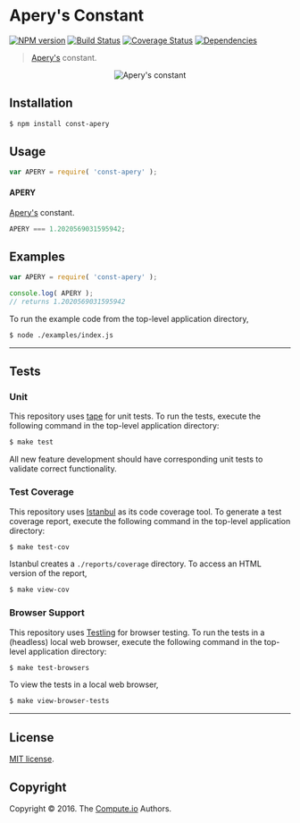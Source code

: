 Apery's Constant
===
[![NPM version][npm-image]][npm-url] [![Build Status][build-image]][build-url] [![Coverage Status][coverage-image]][coverage-url] [![Dependencies][dependencies-image]][dependencies-url]

> [Apery's][apery-constant] constant.

<div class="equation" align="center" data-raw-text="\zeta(3) = \sum_{n=1}^\infty \frac{1}{n^3} = \lim_{n\to\infty} \biggl(\frac{1}{1^3} + \frac{1}{2^3} + \cdots + \frac{1}{n^3}\biggr)" data-equation="eq:apery_constant">
	<img src="https://cdn.rawgit.com/const-io/apery/9e90f3e723426a7685beca207e363b7f8f5dc02e/docs/img/apery.svg" alt="Apery's constant">
	<br>
</div>


## Installation

``` bash
$ npm install const-apery
```


## Usage

``` javascript
var APERY = require( 'const-apery' );
```

#### APERY

[Apery's][apery-constant] constant.

``` javascript
APERY === 1.2020569031595942;
```


## Examples

``` javascript
var APERY = require( 'const-apery' );

console.log( APERY );
// returns 1.2020569031595942
```

To run the example code from the top-level application directory,

``` bash
$ node ./examples/index.js
```


---
## Tests

### Unit

This repository uses [tape][tape] for unit tests. To run the tests, execute the following command in the top-level application directory:

``` bash
$ make test
```

All new feature development should have corresponding unit tests to validate correct functionality.


### Test Coverage

This repository uses [Istanbul][istanbul] as its code coverage tool. To generate a test coverage report, execute the following command in the top-level application directory:

``` bash
$ make test-cov
```

Istanbul creates a `./reports/coverage` directory. To access an HTML version of the report,

``` bash
$ make view-cov
```


### Browser Support

This repository uses [Testling][testling] for browser testing. To run the tests in a (headless) local web browser, execute the following command in the top-level application directory:

``` bash
$ make test-browsers
```

To view the tests in a local web browser,

``` bash
$ make view-browser-tests
```

<!-- [![browser support][browsers-image]][browsers-url] -->


---
## License

[MIT license](http://opensource.org/licenses/MIT).


## Copyright

Copyright &copy; 2016. The [Compute.io][compute-io] Authors.


[npm-image]: http://img.shields.io/npm/v/const-apery.svg
[npm-url]: https://npmjs.org/package/const-apery

[build-image]: http://img.shields.io/travis/const-io/apery/master.svg
[build-url]: https://travis-ci.org/const-io/apery

[coverage-image]: https://img.shields.io/codecov/c/github/const-io/apery/master.svg
[coverage-url]: https://codecov.io/github/const-io/apery?branch=master

[dependencies-image]: http://img.shields.io/david/const-io/apery.svg
[dependencies-url]: https://david-dm.org/const-io/apery

[dev-dependencies-image]: http://img.shields.io/david/dev/const-io/apery.svg
[dev-dependencies-url]: https://david-dm.org/dev/const-io/apery

[github-issues-image]: http://img.shields.io/github/issues/const-io/apery.svg
[github-issues-url]: https://github.com/const-io/apery/issues

[tape]: https://github.com/substack/tape
[istanbul]: https://github.com/gotwarlost/istanbul
[testling]: https://ci.testling.com

[apery-constant]: https://en.wikipedia.org/wiki/Ap%C3%A9ry%27s_constant
[compute-io]: https://github.com/compute-io

